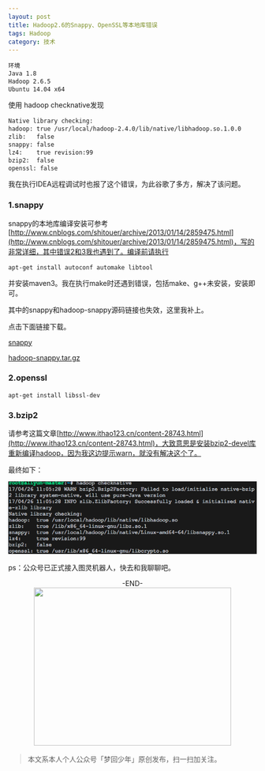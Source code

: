 ```yaml
---
layout: post
title: Hadoop2.6的Snappy、OpenSSL等本地库错误
tags: Hadoop
category: 技术
---
```


```
环境
Java 1.8
Hadoop 2.6.5
Ubuntu 14.04 x64
```

使用 hadoop checknative发现

```
Native library checking:
hadoop: true /usr/local/hadoop-2.4.0/lib/native/libhadoop.so.1.0.0
zlib:   false
snappy: false
lz4:    true revision:99
bzip2:  false
openssl: false
```

我在执行IDEA远程调试时也报了这个错误，为此谷歌了多方，解决了该问题。

### 1.snappy

snappy的本地库编译安装可参考[http://www.cnblogs.com/shitouer/archive/2013/01/14/2859475.html](http://www.cnblogs.com/shitouer/archive/2013/01/14/2859475.html)，写的非常详细，其中错误2和3我也遇到了。编译前请执行

```
apt-get install autoconf automake libtool
```

并安装maven3。我在执行make时还遇到错误，包括make、g++未安装，安装即可。

其中的snappy和hadoop-snappy源码链接也失效，这里我补上。

点击下面链接下载。

[snappy](https://github.com/Lemonjing/dev-repo/blob/master/hadoop/snappy-1.1.1.tar.gz) 

[hadoop-snappy.tar.gz](https://github.com/Lemonjing/dev-repo/blob/master/hadoop/hadoop-snappy.tar.gz)

### 2.openssl

```
apt-get install libssl-dev
```

### 3.bzip2

请参考这篇文章[http://www.ithao123.cn/content-28743.html](http://www.ithao123.cn/content-28743.html)，大致意思是安装bzip2-devel库重新编译hadoop，因为我这边提示warn，就没有解决这个了。

最终如下：

<div align="center">
<img src="/assets/img/tech/hadoopnative.png"/>
</div>

ps：公众号已正式接入图灵机器人，快去和我聊聊吧。

<center>-END-</center>

<div align="center">
<img src="http://7xlkoc.com1.z0.glb.clouddn.com/qrcodenew.jpg" width="400" height="320" />
</div>

> 本文系本人个人公众号「梦回少年」原创发布，扫一扫加关注。